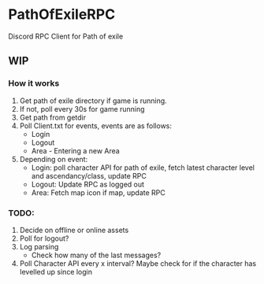 # PathOfExileRPC
Discord RPC Client for Path of exile
## WIP
### How it works  
1. Get path of exile directory if game is running.  
2. If not, poll every 30s for game running
3. Get path from getdir
4. Poll Client.txt for events, events are as follows:
    - Login
    - Logout
    - Area - Entering a new Area
5. Depending on event:
    - Login: poll character API for path of exile, fetch latest character level and ascendancy/class, update RPC
    - Logout: Update RPC as logged out
    - Area: Fetch map icon if map, update RPC
  
### TODO:
1. Decide on offline or online assets
2. Poll for logout?
3. Log parsing
    - Check how many of the last messages?
4. Poll Character API every x interval? Maybe check for if the character has levelled up since login
